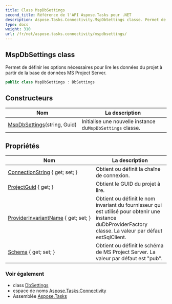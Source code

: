 ```yaml
---
title: Class MspDbSettings
second_title: Référence de l'API Aspose.Tasks pour .NET
description: Aspose.Tasks.Connectivity.MspDbSettings classe. Permet de définir les options nécessaires pour lire les données du projet à partir de la base de données MS Project Server.
type: docs
weight: 310
url: /fr/net/aspose.tasks.connectivity/mspdbsettings/
---
```

## MspDbSettings class

Permet de définir les options nécessaires pour lire les données du projet à partir de la base de données MS Project Server.

```csharp
public class MspDbSettings : DbSettings
```

## Constructeurs

| Nom | La description |
| --- | --- |
| [MspDbSettings](mspdbsettings/)(string, Guid) | Initialise une nouvelle instance du`MspDbSettings` classe. |

## Propriétés

| Nom | La description |
| --- | --- |
| [ConnectionString](../../aspose.tasks.connectivity/dbsettings/connectionstring/) { get; set; } | Obtient ou définit la chaîne de connexion. |
| [ProjectGuid](../../aspose.tasks.connectivity/mspdbsettings/projectguid/) { get; } | Obtient le GUID du projet à lire. |
| [ProviderInvariantName](../../aspose.tasks.connectivity/dbsettings/providerinvariantname/) { get; set; } | Obtient ou définit le nom invariant du fournisseur qui est utilisé pour obtenir une instance duDbProviderFactory classe.  La valeur par défaut estSqlClient. |
| [Schema](../../aspose.tasks.connectivity/mspdbsettings/schema/) { get; set; } | Obtient ou définit le schéma de MS Project Server. La valeur par défaut est "pub". |

### Voir également

* class [DbSettings](../dbsettings/)
* espace de noms [Aspose.Tasks.Connectivity](../../aspose.tasks.connectivity/)
* Assemblée [Aspose.Tasks](../../)


